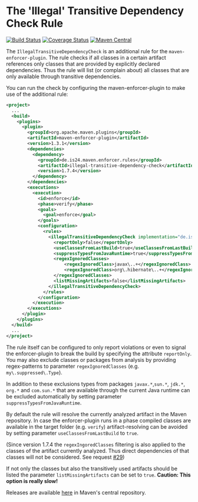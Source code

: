 The 'Illegal' Transitive Dependency Check Rule
==============================================

[![Build Status](https://travis-ci.org/ImmobilienScout24/illegal-transitive-dependency-check.svg?branch=master)](https://travis-ci.org/ImmobilienScout24/illegal-transitive-dependency-check)
[![Coverage Status](https://img.shields.io/coveralls/ImmobilienScout24/illegal-transitive-dependency-check.svg?branch=master)](https://coveralls.io/r/ImmobilienScout24/illegal-transitive-dependency-check)
[![Maven Central](https://maven-badges.herokuapp.com/maven-central/de.is24.maven.enforcer.rules/illegal-transitive-dependency-check/badge.svg)](https://maven-badges.herokuapp.com/maven-central/de.is24.maven.enforcer.rules/illegal-transitive-dependency-check/)

The `IllegalTransitiveDependencyCheck` is an additional rule for the `maven-enforcer-plugin`. The rule checks if
all classes in a certain artifact references only classes that are provided by explicitly declared dependencies.
Thus the rule will list (or complain about) all classes that are only available through transitive dependencies.

You can run the check by configuring the maven-enforcer-plugin to make use of the additional rule:

```xml
<project>
  ...
  <build>
    <plugins>
      <plugin>
        <groupId>org.apache.maven.plugins</groupId>
        <artifactId>maven-enforcer-plugin</artifactId>
        <version>1.3.1</version>
        <dependencies>
          <dependency>
            <groupId>de.is24.maven.enforcer.rules</groupId>
            <artifactId>illegal-transitive-dependency-check</artifactId>
            <version>1.7.4</version>
          </dependency>
        </dependencies>
        <executions>
          <execution>
            <id>enforce</id>
            <phase>verify</phase>
            <goals>
              <goal>enforce</goal>
            </goals>
            <configuration>
              <rules>
                <illegalTransitiveDependencyCheck implementation="de.is24.maven.enforcer.rules.IllegalTransitiveDependencyCheck">
                  <reportOnly>false</reportOnly>
                  <useClassesFromLastBuild>true</useClassesFromLastBuild>
                  <suppressTypesFromJavaRuntime>true</suppressTypesFromJavaRuntime>
                  <regexIgnoredClasses>
                      <regexIgnoredClass>javax\..+</regexIgnoredClass>
                      <regexIgnoredClass>org\.hibernate\..+</regexIgnoredClass>
                  </regexIgnoredClasses>
                  <listMissingArtifacts>false</listMissingArtifacts>
                </illegalTransitiveDependencyCheck>
              </rules>
            </configuration>
          </execution>
        </executions>
      </plugin>
    </plugins>
  </build>
  ...
</project>
```

The rule itself can be configured to only report violations or even to signal the enforcer-plugin to break the build by
specifying the attribute `reportOnly`. You may also exclude classes or packages from analysis by providing
regex-patterns to parameter `regexIgnoredClasses` (e.g. `my\.suppressed\.Type`).

In addition to these exclusions types from packages `javax.*`,`sun.*`, `jdk.*`, `org.*` and `com.sun.*` that are available through the current
Java runtime can be excluded automatically by setting parameter `suppressTypesFromJavaRuntime`.

By default the rule will resolve the currently analyzed artifact in the Maven repository. In case the enforcer-plugin
runs in a phase compiled classes are available in the target folder (e.g. `verify`) artifact-resolving can be avoided
by setting parameter `useClassesFromLastBuild` to `true`.

(Since version 1.7.4 the `regexIngoredClasses` filtering is also applied to the classes of the artifact currently
analyzed. Thus direct dependencies of that classes will not be considered. See request [#29](https://github.com/ImmobilienScout24/illegal-transitive-dependency-check/issues/29))

If not only the classes but also the transitively used artifacts should be listed the parameter `listMissingArtifacts`
 can be set to `true`. **Caution: This option is really slow!**

Releases are available [here](http://repo1.maven.org/maven2/de/is24/maven/enforcer/rules/illegal-transitive-dependency-check/) in Maven's central repository.

